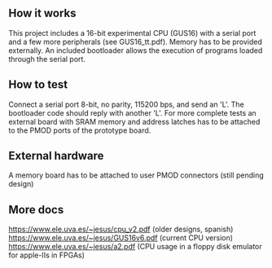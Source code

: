 <!---

This file is used to generate your project datasheet. Please fill in the information below and delete any unused
sections.

You can also include images in this folder and reference them in the markdown. Each image must be less than
512 kb in size, and the combined size of all images must be less than 1 MB.
-->

## How it works

This project includes a 16-bit experimental CPU (GUS16) with a serial port and a few more peripherals (see GUS16_tt.pdf). Memory has to be provided externally. An included bootloader allows the execution of programs loaded through the serial port.

## How to test

Connect a serial port 8-bit, no parity, 115200 bps, and send an 'L'. The bootloader code should reply with another 'L'.
For more complete tests an external board with SRAM memory and address latches has to be attached to the PMOD ports of the prototype board.

## External hardware

A memory board has to be attached to user PMOD connectors (still pending design)

## More docs
https://www.ele.uva.es/~jesus/cpu_v2.pdf  (older designs, spanish)
https://www.ele.uva.es/~jesus/GUS16v6.pdf (current CPU version)
https://www.ele.uva.es/~jesus/a2.pdf      (CPU usage in a floppy disk emulator for apple-IIs in FPGAs)
